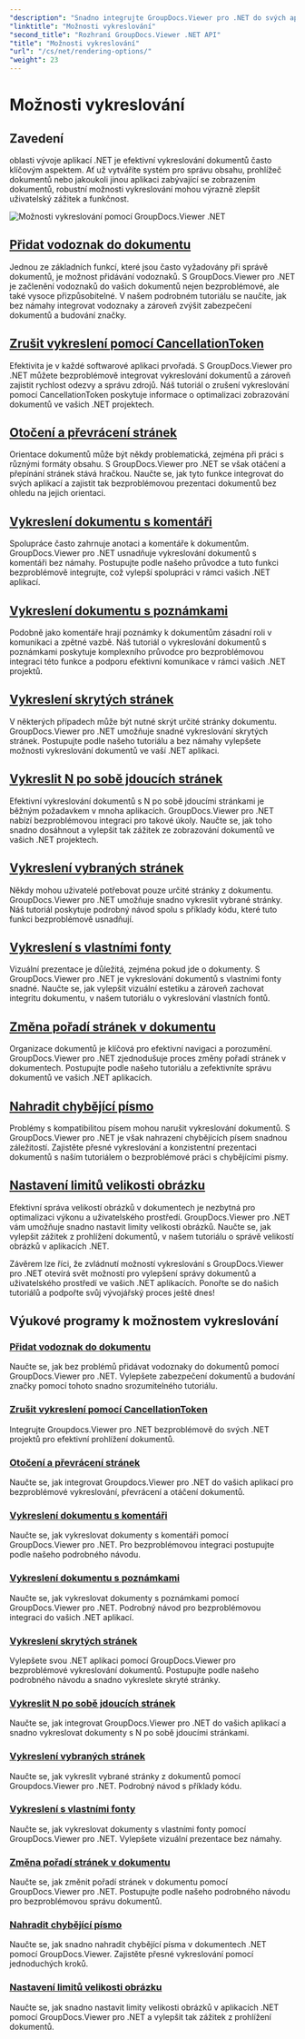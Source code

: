 ```yaml
---
"description": "Snadno integrujte GroupDocs.Viewer pro .NET do svých aplikací s návody na možnosti vykreslování, od přidávání vodoznaků až po úpravu písem."
"linktitle": "Možnosti vykreslování"
"second_title": "Rozhraní GroupDocs.Viewer .NET API"
"title": "Možnosti vykreslování"
"url": "/cs/net/rendering-options/"
"weight": 23
---
```


# Možnosti vykreslování


## Zavedení

oblasti vývoje aplikací .NET je efektivní vykreslování dokumentů často klíčovým aspektem. Ať už vytváříte systém pro správu obsahu, prohlížeč dokumentů nebo jakoukoli jinou aplikaci zabývající se zobrazením dokumentů, robustní možnosti vykreslování mohou výrazně zlepšit uživatelský zážitek a funkčnost.

![Možnosti vykreslování pomocí GroupDocs.Viewer .NET](/viewer/rendering-options/image.png)

## [Přidat vodoznak do dokumentu](./add-watermark/)

Jednou ze základních funkcí, které jsou často vyžadovány při správě dokumentů, je možnost přidávání vodoznaků. S GroupDocs.Viewer pro .NET je začlenění vodoznaků do vašich dokumentů nejen bezproblémové, ale také vysoce přizpůsobitelné. V našem podrobném tutoriálu se naučíte, jak bez námahy integrovat vodoznaky a zároveň zvýšit zabezpečení dokumentů a budování značky.

## [Zrušit vykreslení pomocí CancellationToken](./cancel-render-cancellation-token/)

Efektivita je v každé softwarové aplikaci prvořadá. S GroupDocs.Viewer pro .NET můžete bezproblémově integrovat vykreslování dokumentů a zároveň zajistit rychlost odezvy a správu zdrojů. Náš tutoriál o zrušení vykreslování pomocí CancellationToken poskytuje informace o optimalizaci zobrazování dokumentů ve vašich .NET projektech.

## [Otočení a převrácení stránek](./flip-rotate-pages/)

Orientace dokumentů může být někdy problematická, zejména při práci s různými formáty obsahu. S GroupDocs.Viewer pro .NET se však otáčení a přepínání stránek stává hračkou. Naučte se, jak tyto funkce integrovat do svých aplikací a zajistit tak bezproblémovou prezentaci dokumentů bez ohledu na jejich orientaci.

## [Vykreslení dokumentu s komentáři](./render-document-comments/)

Spolupráce často zahrnuje anotaci a komentáře k dokumentům. GroupDocs.Viewer pro .NET usnadňuje vykreslování dokumentů s komentáři bez námahy. Postupujte podle našeho průvodce a tuto funkci bezproblémově integrujte, což vylepší spolupráci v rámci vašich .NET aplikací.

## [Vykreslení dokumentu s poznámkami](./render-document-notes/)

Podobně jako komentáře hrají poznámky k dokumentům zásadní roli v komunikaci a zpětné vazbě. Náš tutoriál o vykreslování dokumentů s poznámkami poskytuje komplexního průvodce pro bezproblémovou integraci této funkce a podporu efektivní komunikace v rámci vašich .NET projektů.

## [Vykreslení skrytých stránek](./render-hidden-pages/)

V některých případech může být nutné skrýt určité stránky dokumentu. GroupDocs.Viewer pro .NET umožňuje snadné vykreslování skrytých stránek. Postupujte podle našeho tutoriálu a bez námahy vylepšete možnosti vykreslování dokumentů ve vaší .NET aplikaci.

## [Vykreslit N po sobě jdoucích stránek](./render-n-consecutive-pages/)

Efektivní vykreslování dokumentů s N po sobě jdoucími stránkami je běžným požadavkem v mnoha aplikacích. GroupDocs.Viewer pro .NET nabízí bezproblémovou integraci pro takové úkoly. Naučte se, jak toho snadno dosáhnout a vylepšit tak zážitek ze zobrazování dokumentů ve vašich .NET projektech.

## [Vykreslení vybraných stránek](./render-selected-pages/)

Někdy mohou uživatelé potřebovat pouze určité stránky z dokumentu. GroupDocs.Viewer pro .NET umožňuje snadno vykreslit vybrané stránky. Náš tutoriál poskytuje podrobný návod spolu s příklady kódu, které tuto funkci bezproblémově usnadňují.

## [Vykreslení s vlastními fonty](./render-custom-fonts/)

Vizuální prezentace je důležitá, zejména pokud jde o dokumenty. S GroupDocs.Viewer pro .NET je vykreslování dokumentů s vlastními fonty snadné. Naučte se, jak vylepšit vizuální estetiku a zároveň zachovat integritu dokumentu, v našem tutoriálu o vykreslování vlastních fontů.

## [Změna pořadí stránek v dokumentu](./reorder-pages/)

Organizace dokumentů je klíčová pro efektivní navigaci a porozumění. GroupDocs.Viewer pro .NET zjednodušuje proces změny pořadí stránek v dokumentech. Postupujte podle našeho tutoriálu a zefektivníte správu dokumentů ve vašich .NET aplikacích.

## [Nahradit chybějící písmo](./replace-missing-font/)

Problémy s kompatibilitou písem mohou narušit vykreslování dokumentů. S GroupDocs.Viewer pro .NET je však nahrazení chybějících písem snadnou záležitostí. Zajistěte přesné vykreslování a konzistentní prezentaci dokumentů s naším tutoriálem o bezproblémové práci s chybějícími písmy.

## [Nastavení limitů velikosti obrázku](./set-image-size-limits/)

Efektivní správa velikostí obrázků v dokumentech je nezbytná pro optimalizaci výkonu a uživatelského prostředí. GroupDocs.Viewer pro .NET vám umožňuje snadno nastavit limity velikosti obrázků. Naučte se, jak vylepšit zážitek z prohlížení dokumentů, v našem tutoriálu o správě velikostí obrázků v aplikacích .NET.

Závěrem lze říci, že zvládnutí možností vykreslování s GroupDocs.Viewer pro .NET otevírá svět možností pro vylepšení správy dokumentů a uživatelského prostředí ve vašich .NET aplikacích. Ponořte se do našich tutoriálů a podpořte svůj vývojářský proces ještě dnes!
## Výukové programy k možnostem vykreslování
### [Přidat vodoznak do dokumentu](./add-watermark/)
Naučte se, jak bez problémů přidávat vodoznaky do dokumentů pomocí GroupDocs.Viewer pro .NET. Vylepšete zabezpečení dokumentů a budování značky pomocí tohoto snadno srozumitelného tutoriálu.
### [Zrušit vykreslení pomocí CancellationToken](./cancel-render-cancellation-token/)
Integrujte Groupdocs.Viewer pro .NET bezproblémově do svých .NET projektů pro efektivní prohlížení dokumentů.
### [Otočení a převrácení stránek](./flip-rotate-pages/)
Naučte se, jak integrovat Groupdocs.Viewer pro .NET do vašich aplikací pro bezproblémové vykreslování, převrácení a otáčení dokumentů.
### [Vykreslení dokumentu s komentáři](./render-document-comments/)
Naučte se, jak vykreslovat dokumenty s komentáři pomocí GroupDocs.Viewer pro .NET. Pro bezproblémovou integraci postupujte podle našeho podrobného návodu.
### [Vykreslení dokumentu s poznámkami](./render-document-notes/)
Naučte se, jak vykreslovat dokumenty s poznámkami pomocí GroupDocs.Viewer pro .NET. Podrobný návod pro bezproblémovou integraci do vašich .NET aplikací.
### [Vykreslení skrytých stránek](./render-hidden-pages/)
Vylepšete svou .NET aplikaci pomocí GroupDocs.Viewer pro bezproblémové vykreslování dokumentů. Postupujte podle našeho podrobného návodu a snadno vykreslete skryté stránky.
### [Vykreslit N po sobě jdoucích stránek](./render-n-consecutive-pages/)
Naučte se, jak integrovat GroupDocs.Viewer pro .NET do vašich aplikací a snadno vykreslovat dokumenty s N po sobě jdoucími stránkami.
### [Vykreslení vybraných stránek](./render-selected-pages/)
Naučte se, jak vykreslit vybrané stránky z dokumentů pomocí Groupdocs.Viewer pro .NET. Podrobný návod s příklady kódu.
### [Vykreslení s vlastními fonty](./render-custom-fonts/)
Naučte se, jak vykreslovat dokumenty s vlastními fonty pomocí GroupDocs.Viewer pro .NET. Vylepšete vizuální prezentace bez námahy.
### [Změna pořadí stránek v dokumentu](./reorder-pages/)
Naučte se, jak změnit pořadí stránek v dokumentu pomocí GroupDocs.Viewer pro .NET. Postupujte podle našeho podrobného návodu pro bezproblémovou správu dokumentů.
### [Nahradit chybějící písmo](./replace-missing-font/)
Naučte se, jak snadno nahradit chybějící písma v dokumentech .NET pomocí GroupDocs.Viewer. Zajistěte přesné vykreslování pomocí jednoduchých kroků.
### [Nastavení limitů velikosti obrázku](./set-image-size-limits/)
Naučte se, jak snadno nastavit limity velikosti obrázků v aplikacích .NET pomocí GroupDocs.Viewer pro .NET a vylepšit tak zážitek z prohlížení dokumentů.